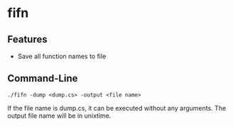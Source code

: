 # fifn
## Features
* Save all function names to file
## Command-Line
```
./fifn -dump <dump.cs> -output <file name>
```
If the file name is dump.cs, it can be executed without any arguments. The output file name will be in unixtime.
